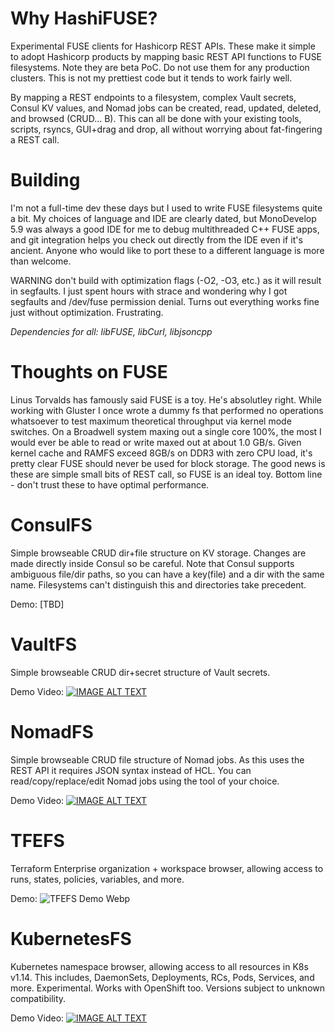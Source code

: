 # Why HashiFUSE?
Experimental FUSE clients for Hashicorp REST APIs.  These make it simple to adopt Hashicorp products by mapping basic REST API functions to FUSE filesystems.  Note they are beta PoC.  Do not use them for any production clusters.  This is not my prettiest code but it tends to work fairly well.

By mapping a REST endpoints to a filesystem, complex Vault secrets, Consul KV values, and Nomad jobs can be created, read, updated, deleted, and browsed (CRUD... B).  This can all be done with your existing tools, scripts, rsyncs, GUI+drag and drop, all without worrying about fat-fingering a REST call.

# Building
I'm not a full-time dev these days but I used to write FUSE filesystems quite a bit.  My choices of language and IDE are clearly dated, but MonoDevelop 5.9 was always a good IDE for me to debug multithreaded C++ FUSE apps, and git integration helps you check out directly from the IDE even if it's ancient.  Anyone who would like to port these to a different language is more than welcome.

WARNING don't build with optimization flags (-O2, -O3, etc.) as it will result in segfaults.  I just spent hours with strace and wondering why I got segfaults and /dev/fuse permission denial.  Turns out everything works fine just without optimization.  Frustrating.

_Dependencies for all: libFUSE, libCurl, libjsoncpp_

# Thoughts on FUSE
Linus Torvalds has famously said FUSE is a toy.  He's absolutley right.  While working with Gluster I once wrote a dummy fs that performed no operations whatsoever to test maximum theoretical throughput via kernel mode switches.  On a Broadwell system maxing out a single core 100%, the most I would ever be able to read or write maxed out at about 1.0 GB/s.  Given kernel cache and RAMFS exceed 8GB/s on DDR3 with zero CPU load, it's pretty clear FUSE should never be used for block storage.  The good news is these are simple small bits of REST call, so FUSE is an ideal toy.  Bottom line - don't trust these to have optimal performance.

# ConsulFS
Simple browseable CRUD dir+file structure on KV storage.  Changes are made directly inside Consul so be careful.  Note that Consul supports ambiguous file/dir paths, so you can have a key(file) and a dir with the same name.  Filesystems can't distinguish this and directories take precedent.

Demo: [TBD]

# VaultFS
Simple browseable CRUD dir+secret structure of Vault secrets.

Demo Video:
[![IMAGE ALT TEXT](http://i3.ytimg.com/vi/S_3j9Awlu-o/maxresdefault.jpg)](https://youtu.be/S_3j9Awlu-o)

# NomadFS
Simple browseable CRUD file structure of Nomad jobs.  As this uses the REST API it requires JSON syntax instead of HCL.  You can read/copy/replace/edit Nomad jobs using the tool of your choice.

Demo Video:
[![IMAGE ALT TEXT](http://i3.ytimg.com/vi/THBi2ke1SlQ/maxresdefault.jpg)](https://youtu.be/THBi2ke1SlQ)

# TFEFS
Terraform Enterprise organization + workspace browser, allowing access to runs, states, policies, variables, and more.

Demo:
![TFEFS Demo Webp](tfefs.webp)

# KubernetesFS
Kubernetes namespace browser, allowing access to all resources in K8s v1.14.  This includes, DaemonSets, Deployments, RCs, Pods, Services, and more. Experimental.  Works with OpenShift too.  Versions subject to unknown compatibility.

Demo Video:
[![IMAGE ALT TEXT](http://i3.ytimg.com/vi/f5wjM-GKtLo/maxresdefault.jpg)](https://youtu.be/f5wjM-GKtLo)
